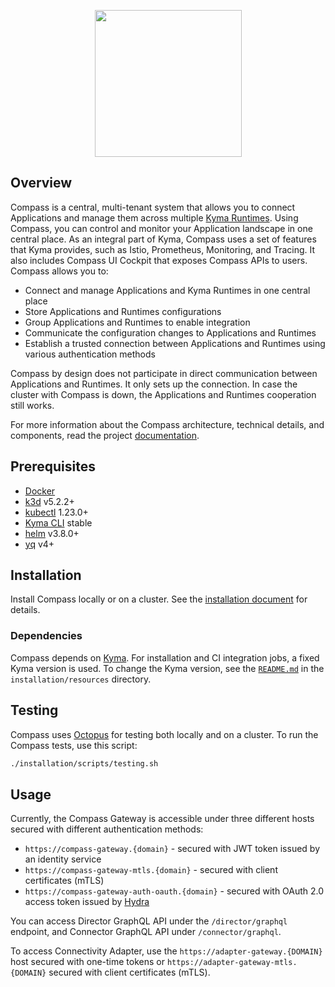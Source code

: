 <p align="center">
 <img src="https://raw.githubusercontent.com/kyma-incubator/compass/main/logo.png" width="235">
</p>

## Overview

Compass is a central, multi-tenant system that allows you to connect Applications and manage them across multiple [Kyma Runtimes](./docs/compass/02-01-components.md#kyma-runtime). Using Compass, you can control and monitor your Application landscape in one central place. As an integral part of Kyma, Compass uses a set of features that Kyma provides, such as Istio, Prometheus, Monitoring, and Tracing. It also includes Compass UI Cockpit that exposes Compass APIs to users.
Compass allows you to:
- Connect and manage Applications and Kyma Runtimes in one central place
- Store Applications and Runtimes configurations
- Group Applications and Runtimes to enable integration
- Communicate the configuration changes to Applications and Runtimes
- Establish a trusted connection between Applications and Runtimes using various authentication methods

Compass by design does not participate in direct communication between Applications and Runtimes. It only sets up the connection. In case the cluster with Compass is down, the Applications and Runtimes cooperation still works.

For more information about the Compass architecture, technical details, and components, read the project [documentation](./docs).

## Prerequisites

- [Docker](https://www.docker.com/get-started)
- [k3d](https://github.com/k3d-io/k3d) v5.2.2+
- [kubectl](https://kubernetes.io/docs/tasks/tools/install-kubectl/) 1.23.0+
- [Kyma CLI](https://github.com/kyma-project/cli) stable
- [helm](https://github.com/helm/helm) v3.8.0+
- [yq](https://github.com/mikefarah/yq) v4+

## Installation

Install Compass locally or on a cluster. See the [installation document](https://github.com/kyma-incubator/compass/blob/main/docs/compass/04-01-installation.md) for details.

### Dependencies

Compass depends on [Kyma](https://github.com/kyma-project/kyma).
For installation and CI integration jobs, a fixed Kyma version is used. To change the Kyma version, see the [`README.md`](./installation/resources/README.md) in the `installation/resources` directory.

## Testing

Compass uses [Octopus](https://github.com/kyma-incubator/octopus/blob/master/README.md) for testing both locally and on a cluster. To run the Compass tests, use this script:

```bash
./installation/scripts/testing.sh
```

## Usage

Currently, the Compass Gateway is accessible under three different hosts secured with different authentication methods:

- `https://compass-gateway.{domain}` - secured with JWT token issued by an identity service
- `https://compass-gateway-mtls.{domain}` - secured with client certificates (mTLS)
- `https://compass-gateway-auth-oauth.{domain}` - secured with OAuth 2.0 access token issued by [Hydra](https://kyma-project.io/docs/components/security/#details-o-auth2-and-open-id-connect-server)

You can access Director GraphQL API under the `/director/graphql` endpoint, and Connector GraphQL API under `/connector/graphql`.

To access Connectivity Adapter, use the `https://adapter-gateway.{DOMAIN}` host secured with one-time tokens or `https://adapter-gateway-mtls.{DOMAIN}` secured with client certificates (mTLS).
